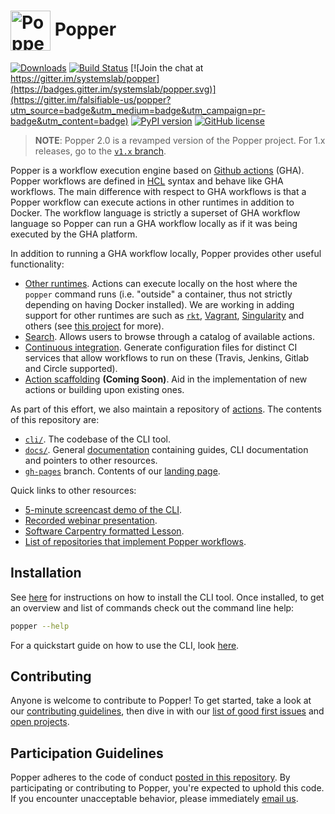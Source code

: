 # <img src="https://raw.githubusercontent.com/systemslab/popper/57f7a89bed6ff3e4d62ea2a5683ae28e3251931e/docs/figures/popper_logo_just_jug.png" width="64" valign="middle" alt="Popper"/> Popper

[![Downloads](https://pepy.tech/badge/popper)](https://pepy.tech/project/popper)
[![Build Status](https://travis-ci.org/systemslab/popper.svg?branch=master)](https://travis-ci.org/systemslab/popper)
[![Join the chat at https://gitter.im/systemslab/popper](https://badges.gitter.im/systemslab/popper.svg)](https://gitter.im/falsifiable-us/popper?utm_source=badge&utm_medium=badge&utm_campaign=pr-badge&utm_content=badge)
[![PyPI version](https://badge.fury.io/py/popper.svg)](https://badge.fury.io/py/popper)
[![GitHub license](https://img.shields.io/github/license/systemslab/popper.svg)](https://github.com/systemslab/popper/blob/master/LICENSE)

> **NOTE**: Popper 2.0 is a revamped version of the Popper project. 
> For 1.x releases, go to the [`v1.x` 
> branch](https://github.com/systemslab/popper/tree/v1.x).

Popper is a workflow execution engine based on [Github 
actions](https://github.com/features/actions) (GHA). Popper workflows 
are defined in [HCL](https://github.com/hashicorp/hcl) syntax and 
behave like GHA workflows. The main difference with respect to GHA 
workflows is that a Popper workflow can execute actions in other 
runtimes in addition to Docker. The workflow language is strictly a 
superset of GHA workflow language so Popper can run a GHA workflow 
locally as if it was being executed by the GHA platform.

In addition to running a GHA workflow locally, Popper provides other 
useful functionality:

  * [Other runtimes](). Actions can execute locally on the host where 
    the `popper` command runs (i.e. "outside" a container, thus not 
    strictly depending on having Docker installed). We are working in 
    adding support for other runtimes are such as 
    [`rkt`](https://github.com/rkt/rkt), 
    [Vagrant](https://www.vagrantup.com/), 
    [Singularity](https://sylabs.io/) and others (see [this project]() 
    for more).
  * [Search](). Allows users to browse through a catalog of available 
    actions.
  * [Continuous integration](). Generate configuration files for 
    distinct CI services that allow workflows to run on these (Travis, 
    Jenkins, Gitlab and Circle supported).
  * [Action scaffolding]() **(Coming Soon)**. Aid in the 
    implementation of new actions or building upon existing ones.

As part of this effort, we also maintain a repository of 
[actions](https://github.com/popperized/library). The contents of this 
repository are:

  * [`cli/`](cli/). The codebase of the CLI tool.
  * [`docs/`](docs/). General 
    [documentation](http://popper.readthedocs.io/en/latest/) 
    containing guides, CLI documentation and pointers to other 
    resources.
  * [`gh-pages`](https://github.com/systemslab/popper/tree/gh-pages) 
    branch. Contents of our [landing page](http://falsifiable.us).

Quick links to other resources:

  * [5-minute screencast demo of the CLI](https://asciinema.org/a/227046).
  * [Recorded webinar presentation](https://youtu.be/tZcaV31FxUM).
  * [Software Carpentry formatted Lesson](https://popperized.github.io/swc-lesson/).
  * [List of repositories that implement Popper 
    workflows](https://github.com/popperized).

## Installation

See [here](cli/) for instructions on how to install the CLI tool. Once
installed, to get an overview and list of commands check out the
command line help:

```bash
popper --help
```

For a quickstart guide on how to use the CLI, look 
[here](https://popper.readthedocs.io/en/latest/sections/getting_started.html).

## Contributing

Anyone is welcome to contribute to Popper! To get started, take a look
at our [contributing guidelines](CONTRIBUTING.md), then dive in with our [list of good first issues](https://github.com/systemslab/popper/issues?utf8=%E2%9C%93&q=is%3Aissue+label%3A%22good+first+issue%22+is%3Aopen)
and [open projects](https://github.com/systemslab/popper/projects).

## Participation Guidelines

Popper adheres to the code of conduct [posted in this repository](CODE_OF_CONDUCT.md). By participating or contributing to Popper, you're expected to uphold this code. If you encounter unacceptable behavior, please immediately [email us](mailto:ivo@cs.ucsc.edu).
